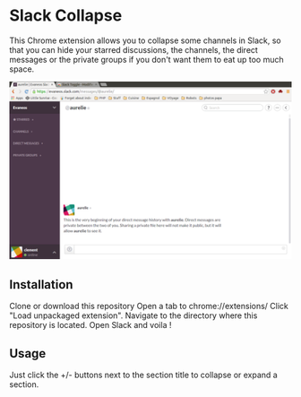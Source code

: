 # Slack Collapse

This Chrome extension allows you to collapse some channels in Slack, so that you can hide your starred discussions, the channels, the direct messages or the private groups if you don't want them to eat up too much space. 

![](pictures/slacktoggle_screen.png)

## Installation

Clone or download this repository
Open a tab to chrome://extensions/
Click "Load unpackaged extension". Navigate to the directory where this repository is located.
Open Slack and voila !

## Usage

Just click the +/- buttons next to the section title to collapse or expand a section.